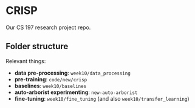 # CRISP

Our CS 197 research project repo. 


## Folder structure 

Relevant things: 

- **data pre-processing**: `week10/data_processing`
- **pre-training**: `code/new/crisp`
- **baselines**: `week10/baselines` 
- **auto-arborist experimenting**: `new-auto-arborist`
- **fine-tuning**: `week10/fine_tuning` (and also `week10/transfer_learning`) 
